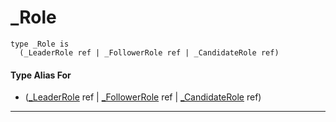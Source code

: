 # _Role

```pony
type _Role is
  (_LeaderRole ref | _FollowerRole ref | _CandidateRole ref)
```

#### Type Alias For

* ([_LeaderRole](.-_LeaderRole) ref | [_FollowerRole](.-_FollowerRole) ref | [_CandidateRole](.-_CandidateRole) ref)

---

